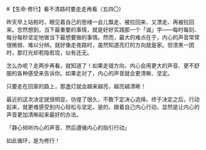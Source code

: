#【生命⋅修行】看不清路时要走走再看（五四〇）

昨天早上站桩时，眼见着自己的思绪一会儿飘走、被拉回来、又漂走、再被拉回来。忽然想到，当下最重要的事情，就是好好实践那一个「诚」字——每时每刻、每分每秒坚定地做当下最想要做的事情。然而，最大的难点在于，内心的声音常常很微弱、难以分辨。就好像走夜路时，虽然知道亮灯的方向就是家。但漆黑一团时，那灯光却若隐若现，似有还无。

怎么办呢？走两步再看，就知道了！如果走错方向，内心会用更大的声音、更不舒服的各种感受来告诉你。如果走对了，内心的声音就会更清晰、坚定。

只要走在回家的路上，那盏灯就会越来越亮，越亮越清晰！

最近的这次决定就很明显，彷徨了很久，不敢下定决心选择。终于决定之后，行动起来，就更难感受到内心轻松与坚定。是的，跟着自己内心行动，显然是让内心的声音更加清晰起来最好的办法。

「静心倾听内心的声音、然后遵循内心的指引行动」

如此循环，是为修行！